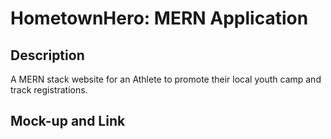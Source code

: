 # HometownHero: MERN Application

## Description

A MERN stack website for an Athlete to promote their local youth camp and track registrations. 

## Mock-up and Link


